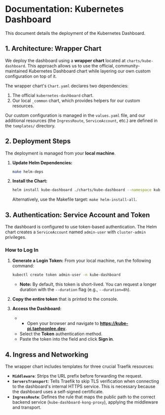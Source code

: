 # Documentation: Kubernetes Dashboard

This document details the deployment of the Kubernetes Dashboard.

## 1. Architecture: Wrapper Chart

We deploy the dashboard using a **wrapper chart** located at `charts/kube-dashboard`. This approach allows us to use the official, community-maintained Kubernetes Dashboard chart while layering our own custom configuration on top of it.

The wrapper chart's `Chart.yaml` declares two dependencies:
1.  The official `kubernetes-dashboard` chart.
2.  Our local `_common` chart, which provides helpers for our custom resources.

Our custom configuration is managed in the `values.yaml` file, and our additional resources (the `IngressRoute`, `ServiceAccount`, etc.) are defined in the `templates/` directory.

## 2. Deployment Steps

The deployment is managed from your **local machine**.

1.  **Update Helm Dependencies:**
    ```bash
    make helm-deps
    ```

2.  **Install the Chart:**
    ```bash
    helm install kube-dashboard ./charts/kube-dashboard --namespace kube-dashboard --create-namespace
    ```
    Alternatively, use the Makefile target: `make helm-install-all`.

## 3. Authentication: Service Account and Token

The dashboard is configured to use token-based authentication. The Helm chart creates a `ServiceAccount` named `admin-user` with `cluster-admin` privileges.

### How to Log In

1.  **Generate a Login Token:** From your local machine, run the following command:
    ```bash
    kubectl create token admin-user -n kube-dashboard
    ```
    *   **Note:** By default, this token is short-lived. You can request a longer duration with the `--duration` flag (e.g., `--duration=8h`).

2.  **Copy the entire token** that is printed to the console.

3.  **Access the Dashboard:**
    *   -   Open your browser and navigate to **https://kube-pi.taehoonlee.dev**.
    *   Select the **Token** authentication method.
    *   Paste the token into the field and click **Sign in**.

## 4. Ingress and Networking

The wrapper chart includes templates for three crucial Traefik resources:

-   **`Middleware`**: Strips the URL prefix before forwarding the request.
-   **`ServersTransport`**: Tells Traefik to skip TLS verification when connecting to the dashboard's internal HTTPS service. This is necessary because the dashboard uses a self-signed certificate.
-   **`IngressRoute`**: Defines the rule that maps the public path to the correct backend service (`kube-dashboard-kong-proxy`), applying the middleware and transport.
